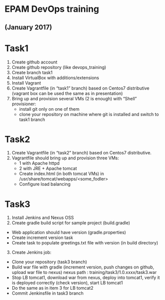 # EPAM DevOps training
## (January 2017)

# Task1
1. Create github account
2. Create github repository (like devops_training)
3. Create branch task1
4. Install VirtualBox with additions/extensions
5. Install Vagrant
6. Create Vagrantfile (in “task1” branch) based on Centos7 distributive (vagrant box can be used the same as in presentation)
7. Bring up and provision several VMs (2 is enough) with “Shell” provisioner:
    * install git only on one of them
    * clone your repository on machine where git is installed  and switch to task1 branch

# Task2
1. Create Vagrantfile (in “task2” branch) based on Centos7 distributive.
2. Vagrantfile should bring up and provision three VMs:
    * 1 with Apache httpd
    * 2 with JRE + Apache tomcat
    * Create index.html (in both tomcat VMs) in /usr/share/tomcat/webapps/<some_fodler>
    * Configure load balancing

# Task3
1. Install Jenkins and Nexus OSS
2. Create gradle build script for sample project (build.gradle)
  * Web application should have version (gradle.properties)
  * Create increment version task
  * Create task to populate greetings.txt file with version (in build directory)
3. Create Jenkins job:
  * Clone your repository (task3 branch)
  * Build war file with gradle (increment version, push changes on github, upload war file to nexus) nexus path : training/task3/1.0.xxxx/task3.war
  * Stop LB tomcat1, download war from nexus, deploy into tomcat1, verify it is deployed correctly (check 	version), start LB tomcat1
  * Do the same as in item 3 for LB tomcat2
  * Commit Jenkinsfile in task3 branch
